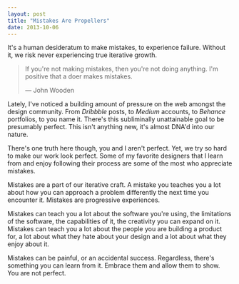 ```yaml
---
layout: post
title: "Mistakes Are Propellers"
date: 2013-10-06
---
```


It's a human desideratum to make mistakes, to experience failure. Without it, we risk never experiencing true iterative growth.

>If you're not making mistakes, then you're not doing anything. I'm positive that a doer makes mistakes.
>
>— John Wooden

Lately, I've noticed a building amount of pressure on the web amongst the design community. From _Dribbble_ posts, to _Medium_ accounts, to _Behance_ portfolios, to you name it. There's this subliminally unattainable goal to be presumably perfect. This isn't anything new, it's almost DNA'd into our nature.

There's one truth here though, you and I aren't perfect. Yet, we try so hard to make our work look perfect. Some of my favorite designers that I learn from and enjoy following their process are some of the most who appreciate mistakes.

Mistakes are a part of our iterative craft. A mistake you teaches you a lot about how you can approach a problem differently the next time you encounter it. Mistakes are progressive experiences.

Mistakes can teach you a lot about the software you're using, the limitations of the software, the capabilities of it, the creativity you can expand on it. Mistakes can teach you a lot about the people you are building a product for, a lot about what they hate about your design and a lot about what they enjoy about it.

Mistakes can be painful, or an accidental success. Regardless, there's something you can learn from it. Embrace them and allow them to show. You are not perfect.

